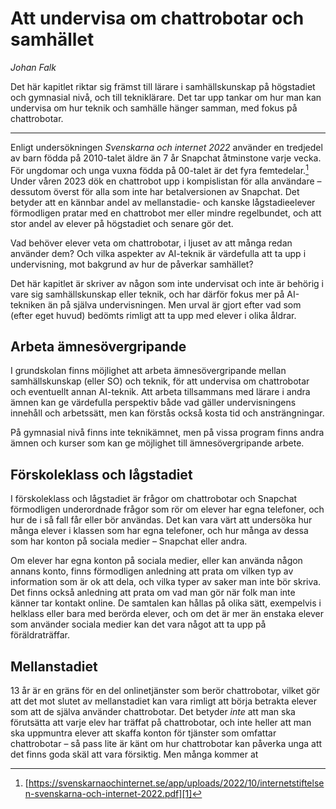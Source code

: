 # Att undervisa om chattrobotar och samhället
_Johan Falk_

Det här kapitlet riktar sig främst till lärare i samhällskunskap på högstadiet och gymnasial nivå, och till tekniklärare. Det tar upp tankar om hur man kan undervisa om hur teknik och samhälle hänger samman, med fokus på chattrobotar.

---- 

Enligt undersökningen _Svenskarna och internet 2022_ använder en tredjedel av barn födda på 2010-talet äldre än 7 år Snapchat åtminstone varje vecka. För ungdomar och unga vuxna födda på 00-talet är det fyra femtedelar.[^1] Under våren 2023 dök en chattrobot upp i kompislistan för alla användare – dessutom överst för alla som inte har betalversionen av Snapchat. Det betyder att en kännbar andel av mellanstadie- och kanske lågstadieelever förmodligen pratar med en chattrobot mer eller mindre regelbundet, och att stor andel av elever på högstadiet och senare gör det.

Vad behöver elever veta om chattrobotar, i ljuset av att många redan använder dem? Och vilka aspekter av AI-teknik är värdefulla att ta upp i undervisning, mot bakgrund av hur de påverkar samhället?

Det här kapitlet är skriver av någon som inte undervisat och inte är behörig i vare sig samhällskunskap eller teknik, och har därför fokus mer på AI-tekniken än på själva undervisningen. Men urval är gjort efter vad som (efter eget huvud) bedömts rimligt att ta upp med elever i olika åldrar.

## Arbeta ämnesövergripande
I grundskolan finns möjlighet att arbeta ämnesövergripande mellan samhällskunskap (eller SO) och teknik, för att undervisa om chattrobotar och eventuellt annan AI-teknik. Att arbeta tillsammans med lärare i andra ämnen kan ge värdefulla perspektiv både vad gäller undervisningens innehåll och arbetssätt, men kan förstås också kosta tid och ansträngningar.

På gymnasial nivå finns inte teknikämnet, men på vissa program finns andra ämnen och kurser som kan ge möjlighet till ämnesövergripande arbete.

## Förskoleklass och lågstadiet
I förskoleklass och lågstadiet är frågor om chattrobotar och Snapchat förmodligen underordnade frågor som rör om elever har egna telefoner, och hur de i så fall får eller bör användas. Det kan vara värt att undersöka hur många elever i klassen som har egna telefoner, och hur många av dessa som har konton på sociala medier – Snapchat eller andra.

Om elever har egna konton på sociala medier, eller kan använda någon annans konto, finns förmodligen anledning att prata om vilken typ av information som är ok att dela, och vilka typer av saker man inte bör skriva. Det finns också anledning att prata om vad man gör när folk man inte känner tar kontakt online. De samtalen kan hållas på olika sätt, exempelvis i helklass eller bara med berörda elever, och om det är mer än enstaka elever som använder sociala medier kan det vara något att ta upp på föräldraträffar.

## Mellanstadiet
13 år är en gräns för en del onlinetjänster som berör chattrobotar, vilket gör att det mot slutet av mellanstadiet kan vara rimligt att börja betrakta elever som att de själva använder chattrobotar. Det betyder _inte_ att man ska förutsätta att varje elev har träffat på chattrobotar, och inte heller att man ska uppmuntra elever att skaffa konton för tjänster som omfattar chattrobotar – så pass lite är känt om hur chattrobotar kan påverka unga att det finns goda skäl att vara försiktig. Men många kommer at

[^1]:	[https://svenskarnaochinternet.se/app/uploads/2022/10/internetstiftelsen-svenskarna-och-internet-2022.pdf][1]

[1]:	https://svenskarnaochinternet.se/app/uploads/2022/10/internetstiftelsen-svenskarna-och-internet-2022.pdf "Svenskarna och internet 2022"